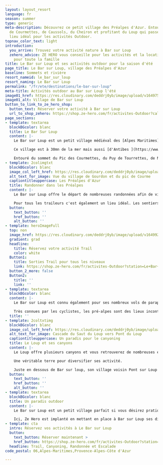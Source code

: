 ```yaml
---
layout: layout_resort
language: fr
season: summer
type: generic
meta-description: Découvrez ce petit village des Préalpes d'Azur. Entouré des sommets
  de Courmettes, de Caussols, du Cheiron et profitant du Loup qui passe, c'est un
  lieu idéal pour les activités Outdoor.
topnav_color_text: light
introduction:
  you_arrive: Trouvez votre activité nature à Bar sur Loup
  zehero_advice: ZE HERO vous conseille pour les activités et la location des équipements
    pour toute la famille
title: Le Bar sur Loup et ses activités outdoor pour la saison d'été
page_title: Le Bar sur Loup, village des Préalpes d'Azur
baseline: Sommets et rivière
resort_nameid: le_bar_sur_loup
resort_naming: Le Bar sur Loup
permalink: "/fr/ete/destinations/le-bar-sur-loup"
meta-title: Activités outdoor au Bar sur Loup l'été
image01_href: https://res.cloudinary.com/deddrj0yb/image/upload/v1649756837/website/resorts/Le%20Bar%20sur%20Loup/landscape-319855_1920.jpg
image01_alt: Village de Bar sur Loup
button_to_link_to_ze_hero_shop:
  button_text: Réserver votre activité à Bar sur Loup
  url_to_shop_zehero: https://shop.ze-hero.com/fr/activites-Outdoor?calessonstype=all&catypegenderlistsummer=all&calessonsactivitytype=all&start-date=
page_sections:
- template: textarea
  blockBGcolor: blanc
  title: Le Bar Sur Loup
  content: |-
    Le Bar sur Loup est un petit village médiéval des [Alpes Maritimes](https://www.ze-hero.com/fr/ete/destinations/alpes-maritimes). Situé à mi-chemin entre la Méditerrané et les montagnes du Mercantour, il se trouve dans les Préalpes d'Azur. Entouré d'un espace vert, de petits sommets et de villages typiques, ce petit village est un havre de paix. L'orange est un symbole fort et Bar sur Loup est surnommé la Cité des Orangers.

    Ce village est à 30mn de la mer mais aussi [d'Antibes ](https://www.ze-hero.com/fr/ete/destinations/antibes)et de Cagne sur Mer. Il se trouve tout prêt également de Gréolières les neiges. Le Mercantour lui, un peu loin, reste tout de même seulement à 1h15 de route.

    Entouré du sommet du Pic des Courmettes, du Puy de Tourrettes, de Naouri, du plateau de Caussol, il est également traversé par le Loup. Un village perché qui offre une nature d’exception, préservé et protégé. Alternant gorges et cascades, plateaux et cols, sommets et vue panoramique, ce petit village est un coin de paradis pour les activités outdoor.
- template: 2colimgtxt
  blockBGcolor: blanc
  image_col_left_href: https://res.cloudinary.com/deddrj0yb/image/upload/v1649756917/website/resorts/Le%20Bar%20sur%20Loup/guillaume-meurice-KaQ1XQ_DoCQ-unsplash.jpg
  alt_text_for_image: Vue du village de Gourdon et du pic de Courme
  captiontitleuppercase: Les Préalpes d'Azur
  title: Randonner dans les Préalpes
  content: |-
    Le Bar sur Loup offre le départ de nombreuses randonnées afin de visiter les Préalpes d'Azur. Le GR 51 passe juste au-dessus du village en longeant le canal. Ce GR 51 est le Gr des balcons de la Méditerrané. Vous retrouverez ensuite de nombreux chemins dans le bois de Gourdon et le fameux " Chemin du paradis " qui mène jusqu'à ce village à flanc de falaise. D'ici s'ouvre de multiples randonnées magnifiques tel que le plateau de Cavillore, le Montet, Caussol et vous verrez l'incroyable crête du Cheiron et le village de Gréolière. Une vue qui permet également de voir la mer et le Mercantour. Tout prêt de Bar sur Loup se trouve le pic de Courmes qui s'impose. Vous trouverez de nombreux vestiges de la préhistoire et du Moyen Âge. Accompagné d'un guide, il vous expliquera les lieux, la nature et la faune et flore qui l'habite. Un vrai paradis de pré-alpes tout près de la mer.

    Pour tous les traileurs c'est également un lieu idéal. Les sentiers y sont techniques et joueurs, les panoramas grandioses, et vous pourrez toujours remplir votre gourde dans les villages alentour.
  button:
    text_button: ''
    href_button: ''
    alt_button: ''
- template: heroImageFull
  top: non
  image_href: https://res.cloudinary.com/deddrj0yb/image/upload/v1649923328/website/resorts/Le%20Bar%20sur%20Loup/Screenshot_3.jpg
  gradient: grad
  headline:
    title: Réservez votre activité Trail
    color: white
  Button1:
    title: Sorties Trail pour tous les niveaux
    link: https://shop.ze-hero.com/fr/activites-Outdoor?station=Le+Bar+sur+loup&calessonstype=all&catypegenderlistsummer=all&calessonsactivitytype=Trail&start-date=
  button_2_more: false
  Button2:
    title: ''
    link: ''
- template: textarea
  blockBGcolor: blanc
  content: |-
    Le Bar sur Loup est connu également pour ses nombreux vols de parapente et de deltaplane. Vous retrouverez deux points de départ dont le Kennedy juste au-dessus de Bar sur Loup, juste au-dessus du village de Gourdon. Mais vous pourrez également décoller à Gréolières et St Vallier de Thiey pour découvrir une vue qui offre la mer, les montagnes, les pré-alpes et la Côte d’Azur.

    Très connues par les cyclistes, les pré-alpes sont des lieux incontournables pour les amoureux du vélo de route. On y retrouve de nombreux cols et des routes idéales pour rouler. Vous retrouverez déjà tout près de Bar sur Loup, l'ascension à Gourdon, le col de L'Ecre, le Col de Vence, le plateau de Caussol, le Col de Bleine, le col de Ferre. Vous pourrez également réaliser le circuit du Grand tour des Pré-Alpes d'Azur pour 265km et 3800 de dénivelé. Le parcours vélo de l'Iron man de Nice se situe dans sa globalité sur les routes des pré-alpes d'Azur dont le passage au Bar sur Loup.
  title: ''
- template: 2coltxtimg
  blockBGcolor: blanc
  image_col_left_href: https://res.cloudinary.com/deddrj0yb/image/upload/v1649772967/website/resorts/Le%20Bar%20sur%20Loup/IMG_20201017_120229.jpg
  alt_text_for_image: Cascade du Saut du Loup vers Pont du Loup
  captiontitleuppercase: Un paradis pour le canyoning
  title: Le Loup et ses canyons
  content: |-
    Le Loup offre plusieurs canyons et vous retrouverez de nombreuses écoles de canyoning à Bar sur Loup, Tourrettes sur Loup, St Jeannet ainsi que vers Courmes. Vous pourrez alors réaliser différents canyoning allant de la marche aquatique pour toute la famille à des canyonings plus engagés vers Gourdon, Gréolières. Un petit paradis pour ceux qui souhaitent se rafraichir dans des lieux uniques et pour ceux qui souhaitent ressentir des sensations fortes. Les Gorges du loup sont les lieux les plus près de Nice pour pratiquer le canyoning et les plus accessibles.

    Une véritable terre pour diversifier ses activité.

    Juste en dessous de Bar sur loup, son village voisin Pont sur Loup lui offre un lieu d'escalade incroyable. Situé juste à côté du Loup, vous trouverez de multiples voies d'escalades qui sont très réputées. Vous trouverez tous types de cotation allant du 6a au 9a.
  button:
    text_button: ''
    href_button: ''
    alt_button: ''
- template: textarea
  blockBGcolor: blanc
  title: Un paradis outdoor
  content: |-
    Le Bar sur Loup est un petit village parfait si vous désirez pratiquer de multiples activités outdoor, vous laissez tenter par le canyoning, de la randonnée, du trail et du parapente. Vous pourrez également grimper les différents cols des alentours à vélo.

    Ici, Ze Hero est implanté en mettant en place à Bar sur Loup ses différentes offres de Canyoning mais également de trail et de randonnée.
- template: cta
  intro: Réservez vos activités à Le Bar sur Loup
  button:
    text_button: Réserver maintenant >
    href_button: https://shop.ze-hero.com/fr/activites-Outdoor?station=Le+Bar+sur+loup&calessonstype=all&catypegenderlistsummer=all&calessonsactivitytype=all&start-date=
  headline: Trail, Canyoning, Randonnée et Escalade
code_postal: 06,Alpes-Maritimes,Provence-Alpes-Côte d'Azur

---
```

